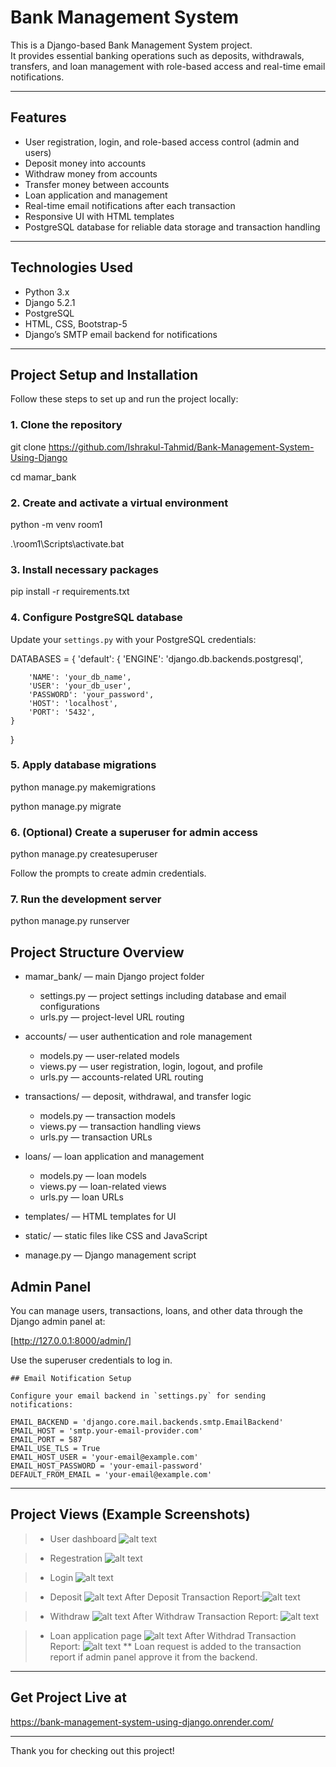 # Bank Management System

This is a Django-based Bank Management System project.  
It provides essential banking operations such as deposits, withdrawals, transfers, and loan management with role-based access and real-time email notifications.

---

## Features

- User registration, login, and role-based access control (admin and users)
- Deposit money into accounts
- Withdraw money from accounts
- Transfer money between accounts
- Loan application and management
- Real-time email notifications after each transaction
- Responsive UI with HTML templates
- PostgreSQL database for reliable data storage and transaction handling

---

## Technologies Used

- Python 3.x
- Django 5.2.1
- PostgreSQL
- HTML, CSS, Bootstrap-5
- Django’s SMTP email backend for notifications

---

## Project Setup and Installation

Follow these steps to set up and run the project locally:

### 1. Clone the repository

git clone https://github.com/Ishrakul-Tahmid/Bank-Management-System-Using-Django

cd mamar_bank

### 2. Create and activate a virtual environment

python -m venv room1

.\room1\Scripts\activate.bat


### 3. Install necessary packages

pip install -r requirements.txt

### 4. Configure PostgreSQL database

Update your `settings.py` with your PostgreSQL credentials:

DATABASES = {
    'default': {
        'ENGINE': 'django.db.backends.postgresql',
        
        'NAME': 'your_db_name',
        'USER': 'your_db_user',
        'PASSWORD': 'your_password',
        'HOST': 'localhost',
        'PORT': '5432',
    }
}

### 5. Apply database migrations

python manage.py makemigrations

python manage.py migrate

### 6. (Optional) Create a superuser for admin access

python manage.py createsuperuser

Follow the prompts to create admin credentials.

### 7. Run the development server

python manage.py runserver


## Project Structure Overview

* mamar_bank/ — main Django project folder

  * settings.py — project settings including database and email configurations
  * urls.py — project-level URL routing
* accounts/ — user authentication and role management

  * models.py — user-related models
  * views.py — user registration, login, logout, and profile
  * urls.py — accounts-related URL routing
* transactions/ — deposit, withdrawal, and transfer logic

  * models.py — transaction models
  * views.py — transaction handling views
  * urls.py — transaction URLs
* loans/ — loan application and management

  * models.py — loan models
  * views.py — loan-related views
  * urls.py — loan URLs
* templates/ — HTML templates for UI
* static/ — static files like CSS and JavaScript
* manage.py — Django management script


## Admin Panel

You can manage users, transactions, loans, and other data through the Django admin panel at:

[http://127.0.0.1:8000/admin/]

Use the superuser credentials to log in.

```
## Email Notification Setup

Configure your email backend in `settings.py` for sending notifications:

EMAIL_BACKEND = 'django.core.mail.backends.smtp.EmailBackend'
EMAIL_HOST = 'smtp.your-email-provider.com'
EMAIL_PORT = 587
EMAIL_USE_TLS = True
EMAIL_HOST_USER = 'your-email@example.com'
EMAIL_HOST_PASSWORD = 'your-email-password'
DEFAULT_FROM_EMAIL = 'your-email@example.com'
```
---

## Project Views (Example Screenshots)

> * User dashboard
![alt text](image-5.png)

> * Regestration
![alt text](image-6.png)

> * Login
![alt text](image-8.png)

> * Deposit
![alt text](image-9.png)
After Deposit Transaction Report:![alt text](image-10.png)

> * Withdraw
![alt text](image-11.png)
After Withdraw Transaction Report: ![alt text](image-12.png)

> * Loan application page
![alt text](image-13.png)
After Withdrad Transaction Report: ![alt text](image-14.png)
** Loan request is added to the transaction report if admin panel approve it from the backend.

---

## Get Project Live at

https://bank-management-system-using-django.onrender.com/

---

Thank you for checking out this project!

